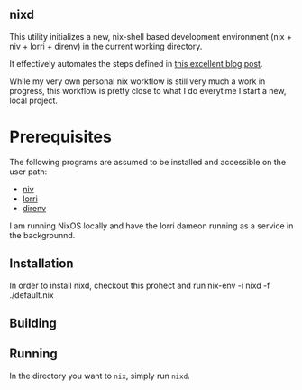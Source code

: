 nixd
-----

This utility initializes a new, nix-shell based development environment (nix + niv + lorri + direnv) in the current working directory.

It effectively automates the steps defined in [this excellent blog post](https://christine.website/blog/how-i-start-nix-2020-03-08).

While my very own personal nix workflow is still very much a work in progress, this workflow is pretty close to what I do everytime I start a new, local project.

# Prerequisites

The following programs are assumed to be installed and accessible on the user path:

- [niv](https://github.com/nmattia/niv/#install)
- [lorri](https://github.com/target/lorri#setup-on-nixos-or-with-home-manager-on-linux)
- [direnv](https://direnv.net/#basic-installation)

I am running NixOS locally and have the lorri dameon running as a service in the backgrounnd.  

## Installation

In order to install nixd, checkout this prohect and run nix-env -i nixd -f ./default.nix

## Building

## Running

In the directory you want to `nix`, simply run `nixd`.
